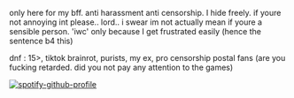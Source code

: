 only here for my bff. anti harassment anti censorship. I hide freely. if youre not annoying int please.. lord.. i swear im not actually mean if youre a sensible person. 'iwc' only because I get frustrated easily (hence the sentence b4 this)

dnf : 15>, tiktok brainrot, purists, my ex, pro censorship postal fans (are you fucking retarded. did you not pay any attention to the games)

[![spotify-github-profile](https://spotify-github-profile.kittinanx.com/api/view?uid=autumngray08&cover_image=true&theme=novatorem&show_offline=false&background_color=121212&interchange=false&bar_color=53b14f&bar_color_cover=false)](https://github.com/kittinan/spotify-github-profile)
